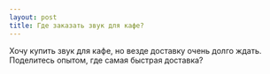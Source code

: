 ```yaml
---
layout: post 
title: Где заказать звук для кафе? 
--- 
```

Хочу купить звук для кафе, но везде доставку очень долго ждать. Поделитесь опытом, где самая быстрая доставка?
